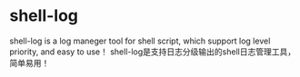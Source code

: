 # shell-log
shell-log is a log maneger tool for shell script, which support log level priority, and easy to use！ shell-log是支持日志分级输出的shell日志管理工具，简单易用！
